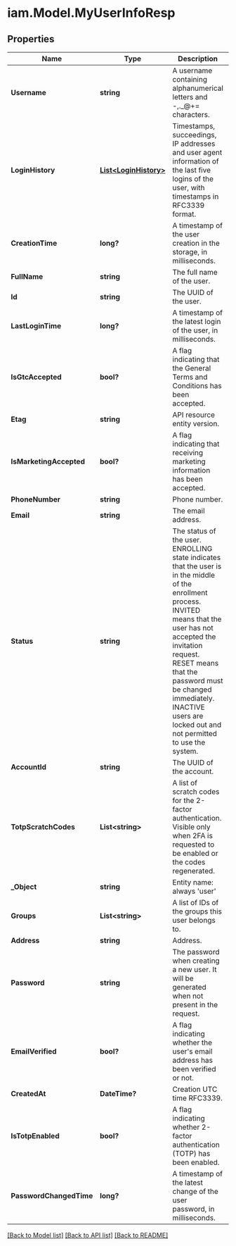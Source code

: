 # iam.Model.MyUserInfoResp
## Properties

Name | Type | Description | Notes
------------ | ------------- | ------------- | -------------
**Username** | **string** | A username containing alphanumerical letters and -,._@+&#x3D; characters. | [optional] 
**LoginHistory** | [**List&lt;LoginHistory&gt;**](LoginHistory.md) | Timestamps, succeedings, IP addresses and user agent information of the last five logins of the user, with timestamps in RFC3339 format. | [optional] 
**CreationTime** | **long?** | A timestamp of the user creation in the storage, in milliseconds. | [optional] 
**FullName** | **string** | The full name of the user. | [optional] 
**Id** | **string** | The UUID of the user. | 
**LastLoginTime** | **long?** | A timestamp of the latest login of the user, in milliseconds. | [optional] 
**IsGtcAccepted** | **bool?** | A flag indicating that the General Terms and Conditions has been accepted. | [optional] 
**Etag** | **string** | API resource entity version. | 
**IsMarketingAccepted** | **bool?** | A flag indicating that receiving marketing information has been accepted. | [optional] 
**PhoneNumber** | **string** | Phone number. | [optional] 
**Email** | **string** | The email address. | 
**Status** | **string** | The status of the user. ENROLLING state indicates that the user is in the middle of the enrollment process. INVITED means that the user has not accepted the invitation request. RESET means that the password must be changed immediately. INACTIVE users are locked out and not permitted to use the system. | 
**AccountId** | **string** | The UUID of the account. | 
**TotpScratchCodes** | **List&lt;string&gt;** | A list of scratch codes for the 2-factor authentication. Visible only when 2FA is requested to be enabled or the codes regenerated. | [optional] 
**_Object** | **string** | Entity name: always &#39;user&#39; | 
**Groups** | **List&lt;string&gt;** | A list of IDs of the groups this user belongs to. | [optional] 
**Address** | **string** | Address. | [optional] 
**Password** | **string** | The password when creating a new user. It will be generated when not present in the request. | [optional] 
**EmailVerified** | **bool?** | A flag indicating whether the user&#39;s email address has been verified or not. | [optional] 
**CreatedAt** | **DateTime?** | Creation UTC time RFC3339. | [optional] 
**IsTotpEnabled** | **bool?** | A flag indicating whether 2-factor authentication (TOTP) has been enabled. | [optional] 
**PasswordChangedTime** | **long?** | A timestamp of the latest change of the user password, in milliseconds. | [optional] 

[[Back to Model list]](../README.md#documentation-for-models) [[Back to API list]](../README.md#documentation-for-api-endpoints) [[Back to README]](../README.md)

